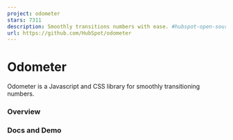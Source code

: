 ```yaml
---
project: odometer
stars: 7311
description: Smoothly transitions numbers with ease. #hubspot-open-source
url: https://github.com/HubSpot/odometer
---
```


Odometer
========

Odometer is a Javascript and CSS library for smoothly transitioning numbers.

### Overview

### Docs and Demo
